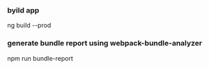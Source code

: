### byild app
ng build --prod

### generate bundle report using webpack-bundle-analyzer
npm run bundle-report
